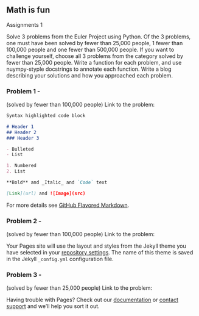 ##  Math is fun

Assignments 1

Solve 3 problems from the Euler Project using Python. Of the 3 problems, one must have been solved by fewer than 25,000 people, 1 fewer than 100,000 people and one fewer than 500,000 people. If you want to challenge yourself, choose all 3 problems from the category solved by fewer than 25,000 people. Write a function for each problem, and use nuympy-styple docstrings to annotate each function. Write a blog describing your solutions and how you approached each problem.

### Problem 1 -

(solved by fewer than 100,000 people)
Link to the problem: 

```markdown
Syntax highlighted code block

# Header 1
## Header 2
### Header 3

- Bulleted
- List

1. Numbered
2. List

**Bold** and _Italic_ and `Code` text

[Link](url) and ![Image](src)
```

For more details see [GitHub Flavored Markdown](https://guides.github.com/features/mastering-markdown/).

### Problem 2 - 

(solved by fewer than 100,000 people)
Link to the problem: 

Your Pages site will use the layout and styles from the Jekyll theme you have selected in your [repository settings](https://github.com/jenniesun/biostats-blog/settings/pages). The name of this theme is saved in the Jekyll `_config.yml` configuration file.

### Problem 3 - 

(solved by fewer than 25,000 people)
Link to the problem: 


Having trouble with Pages? Check out our [documentation](https://docs.github.com/categories/github-pages-basics/) or [contact support](https://support.github.com/contact) and we’ll help you sort it out.
